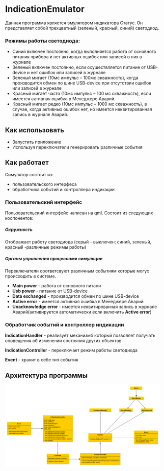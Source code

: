 # IndicationEmulator
Данная программа является эмулятором индикатора Статус. 
Он представляет собой трехцветный (зеленый, красный, синий) светодиод.

### Режимы работы светодиода:
- Синий включен постоянно, когда выполняется работа от основного питания прибора и нет активных ошибок или записей о них в журнале
- Зеленый включен постоянно, если осуществляется питание от USB-device и нет ошибок или записей в журнале
- Зеленый мигает (10мс импульс – 100мс скважность), когда производится обмен по шине USB-device при отсутствии ошибок или записей в журнале
- Красный мигает часто (10мс импульс – 100 мс скважность), если имеется активная ошибка в Менеджере Аварий.
- Красный мигает редко (10мс импульс – 1000 мс скважность), в случае, когда активных ошибок нет, но имеется неквитированная запись в журнале Аварий.

## Как использовать
- Запустить приложение
- Используя переключатели генерировать различные события

## Как работает
Симулятор состоит из:
- пользовательского интерфеса
- обработчика событий и контроллера индикации

### Пользовательский интерфейс
Пользовательский интерфейс написан на qml. Состоит из следующих коспонентов:
##### Окружность 
Отображает работу светодиода (серый - выключен; синий, зеленый, красный -различные режимы работы)

##### Органы управления процессами симуляции
Переключатели соответсвуют различным событиям которые могус происходить в системе.
- **Main power** - работа от основного питани
- **Usb power** - питание от USB-device
- **Data exchanged** - производится обмен по шине USB-device
- **Active error** - имеется активная ошибка в Менеджере Аварий
- **Unacknowledge error** - имеется неквитированная запись в журнале Аварий(активируется автоматически если включить **Active error**)

### Обработчик событий и контроллер индикации
**IndicationHandler** - реализует механизмб который позволяет получать оповещения об изменении состояния других объектов

**IndicationController** - переключает режим работы светодиода

**Event** - хранит в себе тип события

## Архитектура программы
![alt text](https://github.com/nicledomaS/IndicationEmulator/blob/master/IndicationController.png)
